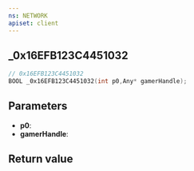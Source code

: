 ```yaml
---
ns: NETWORK
apiset: client
---
```

## _0x16EFB123C4451032

```c
// 0x16EFB123C4451032
BOOL _0x16EFB123C4451032(int p0,Any* gamerHandle);
```


## Parameters
* **p0**:
* **gamerHandle**:

## Return value